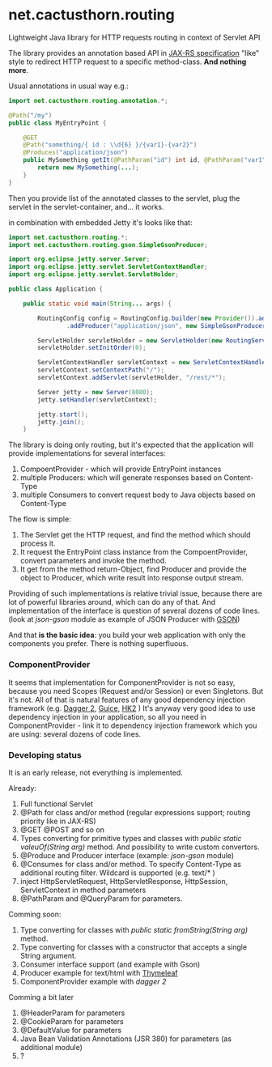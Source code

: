 
# net.cactusthorn.routing

Lightweight Java library for HTTP requests routing in context of Servlet API

The library provides an annotation based API in [JAX-RS specification](https://www.oracle.com/technical-resources/articles/java/jax-rs.html) "like" style to redirect HTTP request to a specific method-class. **And nothing more**.

Usual annotations in usual way e.g.:
```java
import net.cactusthorn.routing.annotation.*;

@Path("/my")
public class MyEntryPoint {

    @GET
    @Path("something/{ id : \\d{6} }/{var1}-{var2}")
    @Produces("application/json")
    public MySomething getIt(@PathParam("id") int id, @PathParam("var1") String var1, @PathParam("var1") String var2) {
        return new MySomething(...);
    }
}
```
Then you provide list of the annotated classes to the servlet, plug the servlet in the servlet-container, and... it works.

in combination with embedded Jetty it's looks like that:
```java
import net.cactusthorn.routing.*;
import net.cactusthorn.routing.gson.SimpleGsonProducer;

import org.eclipse.jetty.server.Server;
import org.eclipse.jetty.servlet.ServletContextHandler;
import org.eclipse.jetty.servlet.ServletHolder;

public class Application {

    public static void main(String... args) {

        RoutingConfig config = RoutingConfig.builder(new Provider()).addEntryPoint(MyEntryPoint.class)
                .addProducer("application/json", new SimpleGsonProducer(true)).build();

        ServletHolder servletHolder = new ServletHolder(new RoutingServlet(config));
        servletHolder.setInitOrder(0);

        ServletContextHandler servletContext = new ServletContextHandler(ServletContextHandler.SESSIONS);
        servletContext.setContextPath("/");
        servletContext.addServlet(servletHolder, "/rest/*");

        Server jetty = new Server(8080);
        jetty.setHandler(servletContext);

        jetty.start();
        jetty.join();
    }
```
The library is doing only routing, but it's expected that the application will provide implementations for several interfaces:
1. CompoentProvider - which will provide EntryPoint instances
1. multiple Producers: which will generate responses based on Content-Type
1. multiple Consumers to convert request body to Java objects based on Content-Type

The flow is simple:
1. The Servlet get the HTTP request, and find the method which should process it.
1. It request the EntryPoint class instance from the CompoentProvider, convert parameters and invoke the method.
1. It get from the method return-Object, find Producer and provide the object to Producer, which write result into response output stream.


Providing of such implementations is relative trivial issue, because there are lot of powerful libraries around, which can do any of that.
And implementation of the interface is question of several dozens of code lines. (look at _json-gson_ module as example of JSON Producer with [GSON](https://github.com/google/gson))

And that **is the basic idea**: you build your web application with only the components you prefer. There is nothing superfluous.

### ComponentProvider
It seems that implementation for ComponentProvider is not so easy, because you need Scopes (Request and/or Session) or even Singletons.
But it's not. All of that is natural features of any good dependency injection framework (e.g. [Dagger 2](https://dagger.dev), [Guice](https://github.com/google/guice), [HK2](https://javaee.github.io/hk2/) )
It's anyway very good idea to use dependency injection in your application, so all you need in ComponentProvider - link it to dependency injection framework which you are using: several dozens of code lines.

### Developing status
It is an early release, not everything is implemented.

Already:
1. Full functional Servlet
1. @Path for class and/or method (regular expressions support; routing priority like in JAX-RS)
1. @GET @POST and so on
1. Types converting for primitive types and classes with _public static valeuOf(String arg)_ method. And possibility to write custom convertors.
1. @Produce and Producer interface (example: _json-gson_ module)
1. @Consumes for class and/or method. To specify Content-Type as additional routing filter. Wildcard is supported (e.g. text/* )
1. inject HttpServletRequest, HttpServletResponse, HttpSession, ServletContext in method parameters
1. @PathParam and @QueryParam for parameters.

Comming soon:
1. Type converting for classes with _public static fromString(String arg)_ method.
1. Type converting for classes with a constructor that accepts a single String argument.
1. Consumer interface support (and example with Gson)
1. Producer example for text/html with [Thymeleaf](https://www.thymeleaf.org)
1. ComponentProvider example with _dagger 2_

Comming a bit later
1. @HeaderParam for parameters
1. @CookieParam for parameters
1. @DefaultValue for parameters
1. Java Bean Validation Annotations (JSR 380) for parameters (as additional module)
1. ?




